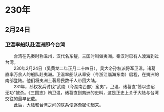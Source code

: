 # 230年
## 2月24日
### 卫温率船队赴温洲即今台湾
　　台湾在先秦时称温州，汉代名东鳀，三国时叫做夷洲。秦汉时已有人渡海到过台湾。<br>　　230年2月24日（吴黄龙二年正月二十四日），吴大帝孙权派将军卫温。诸葛直率万余人的船队赴夷洲。卫温率船队从章安（今浙江临海东南）启程，在夷洲的南部登陆。他们将夷洲土著居民数千人带回大陆。<br>　　231年，孙权发兵讨伐"武陵（今湖南西部）蛮夷"，卫温、诸葛直"皆以违诏无功"被杀。《三国志》贿卫温，诸葛直到夷洲的史料，这是正史上关于大陆与台湾交往的最早记载。<br>　　此后，大陆和台湾之间的联系便逐渐密切起来。
<comment/>